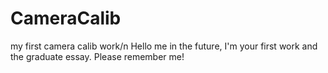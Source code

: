 # CameraCalib
my first camera calib work/n
Hello me in the future, I'm your first work and the graduate essay. Please remember me!
